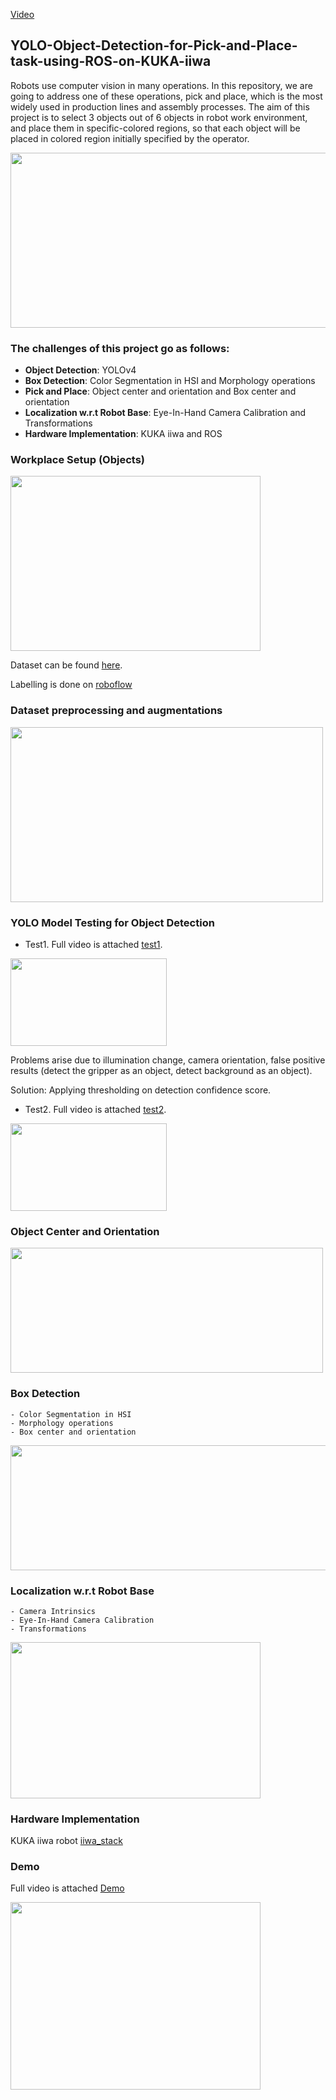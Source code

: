 [Video](https://www.youtube.com/watch?v=7nD9INKZuLk)
## YOLO-Object-Detection-for-Pick-and-Place-task-using-ROS-on-KUKA-iiwa
Robots use computer vision in many operations. In this repository, we are going to address one of these operations, pick and place, which is the most widely used in production lines and assembly processes. The aim of this project is to select 3 objects out of 6 objects in robot work environment, and place them in specific-colored regions, so that each object will be placed in colored region initially specified by the operator.

<p align="left"><img src="https://user-images.githubusercontent.com/90580636/162748319-1fc91285-5d85-4501-b2fd-9bae62f6d7af.png" width="600" height="280" /></p>


### The challenges of this project go as follows:
- **Object Detection**: YOLOv4 
- **Box Detection**: Color Segmentation in HSI and Morphology operations
- **Pick and Place**: Object center and orientation and Box center and orientation
- **Localization w.r.t Robot Base**: Eye-In-Hand Camera Calibration and Transformations
- **Hardware Implementation**: KUKA iiwa and ROS

### Workplace Setup (Objects)
<p align="left"><img src="https://user-images.githubusercontent.com/90580636/162749872-b8e22f37-6889-4952-b363-8e2a41be1263.png" width="400" height="280" /></p>

Dataset can be found [here](https://drive.google.com/drive/folders/1f0c6RHHA6wQWN_TKWIUymxcq18y4UrNl?usp=sharing). 

Labelling is done on [roboflow](https://roboflow.com/)

### Dataset preprocessing and augmentations 
<p align="left"><img src="https://user-images.githubusercontent.com/90580636/162843034-79c7fc70-a615-4cde-a105-39089ea2c5f3.png" width="500" height="280" /></p>

### YOLO Model Testing for Object Detection
- Test1. Full video is attached [test1](https://drive.google.com/file/d/1i6OHv5xaYZdAKVNJCA2oywVlVbPEVjBz/view?usp=sharing).
<p align="left"><img src="https://user-images.githubusercontent.com/90580636/162844006-b72dc54b-8f00-44b7-b4e8-284ade53c485.gif" width="250" height="140" /></p>
                                    
Problems arise due to illumination change, camera orientation, false positive results (detect the gripper as an object, detect background as an object).  

Solution: Applying thresholding on detection confidence score.

- Test2. Full video is attached [test2](https://drive.google.com/file/d/1ancea1p9NzBAG7z_7wcQ2mSaT_crPq88/view?usp=sharing).
<p align="left"><img src="https://user-images.githubusercontent.com/90580636/162844601-5b23ccc4-eaec-4402-b841-1047a62ac1ee.gif" width="250" height="140" /></p>

### Object Center and Orientation 
<p align="left"><img src="https://user-images.githubusercontent.com/90580636/162844828-a24be0e2-37f9-4fe2-b5c4-9c12115d80aa.png" width="500" height="200" /></p>

### Box Detection
    - Color Segmentation in HSI
    - Morphology operations
    - Box center and orientation

<p align="left"><img src="https://user-images.githubusercontent.com/90580636/162845161-c5263d62-3fb4-417c-a40c-b67fa56fac89.png" width="1000" height="200" /></p>

### Localization w.r.t Robot Base
    - Camera Intrinsics
    - Eye-In-Hand Camera Calibration
    - Transformations

<p align="left"><img src="https://user-images.githubusercontent.com/90580636/162845702-f06cb3eb-bd89-42bc-8fab-6a26bfeab38c.png" width="400" height="250" /></p>

### Hardware Implementation
   KUKA iiwa robot [iiwa_stack](https://github.com/IFL-CAMP/iiwa_stack) 
   
### Demo
   Full video is attached [Demo](https://drive.google.com/file/d/1pb9wHsB0TOkygIBz_r2mP81tyMn7NpyF/view?usp=sharing)
   <p align="left"><img src="https://user-images.githubusercontent.com/90580636/162852885-e3f6555a-0ca9-4b32-9a09-b5625bc02146.gif" width="400" height="300" /></p>
